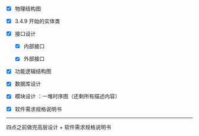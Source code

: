 - [x] 物理结构图

- [x] 3.4.9 开始的实体类

- [x] 接口设计
  
  - [x] 内部接口
  
  - [x] 外部接口

- [x] 功能逻辑结构图

- [x] 数据库设计

- [x] 模块设计 ：一堆时序图（还剩所有描述内容）

- [x] 软件需求规格说明书

---

四点之前做完高层设计 + 软件需求规格说明书
